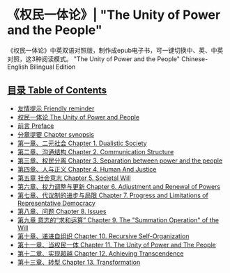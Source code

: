 # 《权民一体论》| "The Unity of Power and the People"

《权民一体论》中英双语对照版，制作成epub电子书，可一键切换中、英、中英对照，这3种阅读模式。
"The Unity of Power and the People" Chinese-English Bilingual Edition

## [目录 Table of Contents](epub_src/OEBPS/Text/nav.xhtml)

- [友情提示 Friendly reminder](epub_src/OEBPS/Text/pre01yqts.xhtml)
- [权民一体论 The Unity of Power and People](epub_src/OEBPS/Text/pre02jj.xhtml)
- [前言 Preface](epub_src/OEBPS/Text/pre03qy.xhtml)
- [分章提要 Chapter synopsis](epub_src/OEBPS/Text/pre04fzty.xhtml)
- [第一章、二元社会 Chapter 1. Dualistic Society](epub_src/OEBPS/Text/01.xhtml)
- [第二章、沟通结构 Chapter 2. Communication Structure](epub_src/OEBPS/Text/02.xhtml)
- [第三章、权民分离 Chapter 3. Separation between power and the people](epub_src/OEBPS/Text/03.xhtml)
- [第四章、人与正义 Chapter 4. Human And Justice](epub_src/OEBPS/Text/04.xhtml)
- [第五章 社会意志 Chapter 5. Societal Will](epub_src/OEBPS/Text/05.xhtml)
- [第六章、权力调整与更新 Chapter 6. Adjustment and Renewal of Powers](epub_src/OEBPS/Text/06.xhtml)
- [第七章、代议制的进步与局限 Chapter 7. Progress and Limitations of Representative Democracy](epub_src/OEBPS/Text/07.xhtml)
- [第八章、问题 Chapter 8. Issues](epub_src/OEBPS/Text/08.xhtml)
- [第九章 意志的“求和运算” Chapter 9. The "Summation Operation" of the Will](epub_src/OEBPS/Text/09.xhtml)
- [第十章、递进自组织 Chapter 10. Recursive Self-Organization](epub_src/OEBPS/Text/10.xhtml)
- [第十一章、当权民一体 Chapter 11. The Unity of Power and The People](epub_src/OEBPS/Text/11.xhtml)
- [第十二章、实现超越 Chapter 12. Achieving Transcendence](epub_src/OEBPS/Text/12.xhtml)
- [第十三章、转型 Chapter 13. Transformation](epub_src/OEBPS/Text/13.xhtml)
